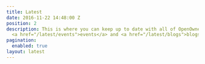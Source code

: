 ```yaml
---
title: Latest
date: 2016-11-22 14:48:00 Z
position: 2
description: This is where you can keep up to date with all of OpenOwnership's <a href="/latest/news">news</a>,
  <a href="/latest/events">events</a> and <a href="/latest/blogs">blogs</a>.
pagination:
  enabled: true
layout: latest
---
```


